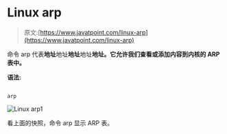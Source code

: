# Linux arp

> 原文:[https://www.javatpoint.com/linux-arp](https://www.javatpoint.com/linux-arp)

命令 arp 代表**地址**地址**地址**地址**地址。它允许我们查看或添加内容到内核的 ARP 表中。**

**语法:**

```

arp

```

![Linux arp1](../Images/23c26359d1675b76e9cd9e652abede49.png)

看上面的快照，命令 arp 显示 ARP 表。
